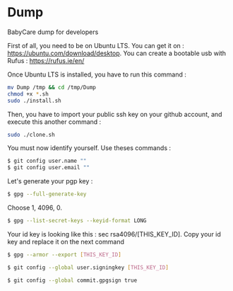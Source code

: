 # Dump
BabyCare dump for developers

First of all, you need to be on Ubuntu LTS. 
You can get it on :
https://ubuntu.com/download/desktop.
You can create a bootable usb with Rufus : https://rufus.ie/en/

Once Ubuntu LTS is installed, you have to run this command :

```bash git clone https://github.com/BabyCare-EIP/Dump.git
mv Dump /tmp && cd /tmp/Dump
chmod +x *.sh
sudo ./install.sh
```

Then, you have to import your public ssh key on your github account, and execute this another command :

```bash
sudo ./clone.sh
```

You must now identify yourself. Use theses commands :

```bash
$ git config user.name ""
$ git config user.email ""
```

Let's generate your pgp key :
```bash
$ gpg --full-generate-key
```

Choose 1, 4096, 0.

```bash
$ gpg --list-secret-keys --keyid-format LONG
```
Your id key is looking like this : sec rsa4096/[THIS_KEY_ID].
Copy your id key and replace it on the next command

```bash
$ gpg --armor --export [THIS_KEY_ID]
```

```bash
$ git config --global user.signingkey [THIS_KEY_ID]
```

```bash
$ git config --global commit.gpgsign true
```
